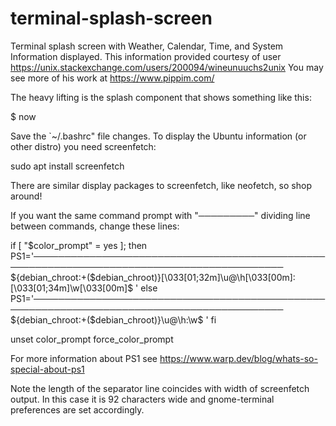 # terminal-splash-screen
Terminal splash screen with Weather, Calendar, Time, and System Information displayed.
This information provided courtesy of user https://unix.stackexchange.com/users/200094/wineunuuchs2unix
You may see more of his work at https://www.pippim.com/

The heavy lifting is the splash component that shows something like this:

$ now

Save the `~/.bashrc" file changes.
To display the Ubuntu information (or other distro) you need screenfetch:

sudo apt install screenfetch

There are similar display packages to screenfetch, like neofetch, so shop around!

If you want the same command prompt with "─────────" dividing line between commands, change these lines:

if [ "$color_prompt" = yes ]; then
    PS1='───────────────────────────────────────────────────────────────────────────────────────────
${debian_chroot:+($debian_chroot)}\[\033[01;32m\]\u@\h\[\033[00m\]:\[\033[01;34m\]\w\[\033[00m\]\$ '
else
    PS1='───────────────────────────────────────────────────────────────────────────────────────────
${debian_chroot:+($debian_chroot)}\u@\h:\w\$ '
fi

unset color_prompt force_color_prompt

For more information about PS1 see https://www.warp.dev/blog/whats-so-special-about-ps1

Note the length of the separator line coincides with width of screenfetch output. In this case it is 92 characters wide and gnome-terminal preferences are set accordingly.
